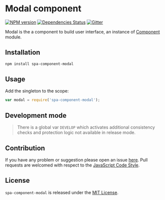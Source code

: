 Modal component
===============

[![NPM version](https://img.shields.io/npm/v/spa-component-modal.svg?style=flat-square)](https://www.npmjs.com/package/spa-component-modal)
[![Dependencies Status](https://img.shields.io/david/spasdk/component-modal.svg?style=flat-square)](https://david-dm.org/spasdk/component-modal)
[![Gitter](https://img.shields.io/badge/gitter-join%20chat-blue.svg?style=flat-square)](https://gitter.im/DarkPark/spasdk)


Modal is the a component to build user interface, an instance of [Component](https://github.com/spasdk/component) module.


## Installation ##

```bash
npm install spa-component-modal
```


## Usage ##

Add the singleton to the scope:

```js
var modal = require('spa-component-modal');
```


## Development mode ##

> There is a global var `DEVELOP` which activates additional consistency checks and protection logic not available in release mode.


## Contribution ##

If you have any problem or suggestion please open an issue [here](https://github.com/spasdk/component-modal/issues).
Pull requests are welcomed with respect to the [JavaScript Code Style](https://github.com/DarkPark/jscs).


## License ##

`spa-component-modal` is released under the [MIT License](license.md).
